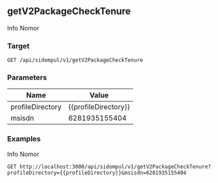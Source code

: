 ## getV2PackageCheckTenure
Info Nomor

### Target
```
GET /api/sidompul/v1/getV2PackageCheckTenure
```

### Parameters
Name | Value
--- | ---
profileDirectory|{{profileDirectory}}
msisdn|6281935155404



### Examples
Info Nomor
```
GET http://localhost:3000/api/sidompul/v1/getV2PackageCheckTenure?profileDirectory={{profileDirectory}}&msisdn=6281935155404
```

